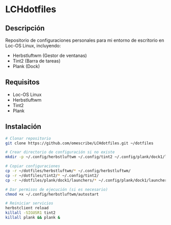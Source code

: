 # LCHdotfiles

## Descripción
Repositorio de configuraciones personales para mi entorno de escritorio en Loc-OS Linux, incluyendo:
- Herbstluftwm (Gestor de ventanas)
- Tint2 (Barra de tareas)
- Plank (Dock)

## Requisitos
- Loc-OS Linux
- Herbstluftwm
- Tint2
- Plank

## Instalación
```bash
# Clonar repositorio
git clone https://github.com/omescribe/LCHdotfiles.git ~/dotfiles

# Crear directorio de configuración si no existe
mkdir -p ~/.config/herbstluftwm ~/.config/tint2 ~/.config/plank/dock1/launchers

# Copiar configuraciones
cp -r ~/dotfiles/herbstluftwm/* ~/.config/herbstluftwm/
cp -r ~/dotfiles/tint2/* ~/.config/tint2/
cp -r ~/dotfiles/plank/dock1/launchers/* ~/.config/plank/dock1/launchers/

# Dar permisos de ejecución (si es necesario)
chmod +x ~/.config/herbstluftwm/autostart

# Reiniciar servicios
herbstclient reload
killall -SIGUSR1 tint2
killall plank && plank &
